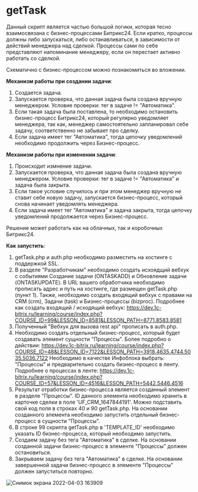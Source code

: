 # getTask

Данный скрипт является частью большой логики, которая тесно взаимосвязана с бизнес-процессами Битрикс24. Если кратко, процессы должны либо запускаться, либо останавливаться, в зависимости от действий менеджера над сделкой. Процессы сами по себе представляют напоминание менеджеру, если он перестает активно работать со сделкой.

Схематично с бизнес-процессом можно познакомиться во вложении.

**Механизм работы при создании задачи**:

1. Создается задача.
2. Запускается проверка, что данная задача была создана вручную менеджером. Условие проверки: тег в задаче != "Автоматика".  
3. Если такая задача была поставлена, то необходимо остановить бизнес-процесс Битрикс24, который регулярно уведомляет менеджера, так как, менеджер самостоятельно запланировал себе задачу, соответственно не забывает про сделку.
4. Если задача имеет тег "Автоматика", тогда цепочку уведомлений необходимо продолжить через Бизнес-процесс.

**Механизм работы при изменении задачи**:

1. Происходит измнение задачи.
2. Запускается проверка, что данная задача была создана вручную менеджером. Условие проверки: тег в задаче != "Автоматика" и задача была закрыта.  
3. Если такое условие случилось и при этом менеджер вручную не ставит себе новую задачу, запускается бизнес-процесс, который снова начинает уведомлять менеджера.
4. Если задача имеет тег "Автоматика" и задача закрыта, тогда цепочку уведомлений продолжается через Бизнес-процесс.

Решение может работать как на облачных, так и коробочных Битрикс24. 

**Как запустить**:
1. getTask.php и auth.php необходимо разместить на хостинге с поддержкой SSL.
2. В разделе "Разработчикам" необходимо создать исхоядщий вебхук с событиями Создание задачи (ONTASKADD) и Обновление задачи (ONTASKUPDATE). В URL вашего обработчика необходимо прописать адрес и путь на хостинге, где размещен getTask.php (пункт 1). Также, необходимо создать входящий вебхук с правами на CRM (crm), Задачи (task) и Бизнес-процессы (bizproc). Подробнее как создать входящий / исходящий вебхук: https://dev.1c-bitrix.ru/learning/course/index.php?COURSE_ID=99&LESSON_ID=8581&LESSON_PATH=8771.8583.8581
3. Полученный "Вебхук для вызова rest api" прописать в auth.php.
4. Необходимо создать отдельный бизнес-процесс, который будет создавать элемент сущности "Процессы". Более подробно о действии: https://dev.1c-bitrix.ru/learning/course/index.php?COURSE_ID=48&LESSON_ID=7122&LESSON_PATH=3918.4635.4744.5035.5036.7122 Необходимо в качестве Инфоблока выбрать: "Процессы" и предварительно создать бизнес-процесс в ленту. Подробнее о процессах в ленте: https://dev.1c-bitrix.ru/learning/course/index.php?COURSE_ID=57&LESSON_ID=4516&LESSON_PATH=5442.5446.4516
5. Результат отработки бизнес-процесса является созданный элемент в разделе "Процессы". ID данного элемента необходимо хранить в карточке сделки в поле 'UF_CRM_1647844191'. Можно подставить свой код поля в строках 40 и 90 getTask.php. На основании созданного элемента необходимо запустить отдельный бизнес-процесс в сущности "Процессы".
6. В строке 99 скрипта getTask.php в 'TEMPLATE_ID' необходимо указать ID бизнес-процесса, который необходимо запустить.
7. Создаем задачу без тега "Автоматика" в сделке. На основании созданной задачи бизнес-процесс в элементе "Процессы" должен остановиться. 
8. Закрываем задачу без тега "Автоматика" в сделке. На основании завершенной задачи бизнес-процесс в элементе "Процессы" должен запуститься повторно.

![Снимок экрана 2022-04-03 163909](https://user-images.githubusercontent.com/59867180/161426142-6745ac43-e0c1-4718-a523-3ec8582941bc.png)
